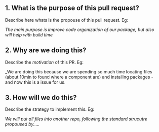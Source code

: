 ## 1. What is the purpose of this pull request?

Describe here whats is the propouse of this pull request. Eg:

_The main purpose is improve code organization of our package, but also will help with build time_

## 2. Why are we doing this?

Describe the *motivation* of this PR. Eg:

_We are doing this because we are spending so much time locating files (about 10min to found where a component are) and installing packages - and now this is a issue for us.

## 3. How will we do this?

Describe the strategy to implement this. Eg:

_We will put all files into another repo, following the standard strucutre propoused by....._
